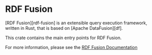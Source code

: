 RDF Fusion
======

[RDF Fusion][rdf-fusion] is an extensible query execution framework, written in Rust, that is based
on [Apache DataFusion][df].

This crate contains the main entry points for RDF Fusion.

For more information, please see the [RDF Fusion Documentation](https://docs.rs/rdf-fusion/latest/rdf-fusion/)
